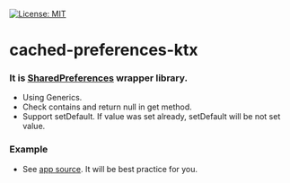 [![License: MIT](https://img.shields.io/badge/License-MIT-yellow.svg)](https://opensource.org/licenses/MIT)

# cached-preferences-ktx

### It is [SharedPreferences](https://developer.android.com/reference/android/content/SharedPreferences) wrapper library.
- Using Generics.
- Check contains and return null in get method.
- Support setDefault. If value was set already, setDefault will be not set value.

### Example
- See [app source](https://github.com/flight95/cached-preferences-ktx/tree/master/app). It will be best practice for you.
